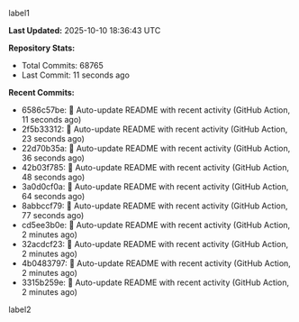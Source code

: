 
label1 
<!-- ACTIVITY_START -->
**Last Updated:** 2025-10-10 18:36:43 UTC

**Repository Stats:**
- Total Commits: 68765
- Last Commit: 11 seconds ago

**Recent Commits:**
- 6586c57be: 🤖 Auto-update README with recent activity (GitHub Action, 11 seconds ago)
- 2f5b33312: 🤖 Auto-update README with recent activity (GitHub Action, 23 seconds ago)
- 22d70b35a: 🤖 Auto-update README with recent activity (GitHub Action, 36 seconds ago)
- 42b03f785: 🤖 Auto-update README with recent activity (GitHub Action, 48 seconds ago)
- 3a0d0cf0a: 🤖 Auto-update README with recent activity (GitHub Action, 64 seconds ago)
- 8abbccf79: 🤖 Auto-update README with recent activity (GitHub Action, 77 seconds ago)
- cd5ee3b0e: 🤖 Auto-update README with recent activity (GitHub Action, 2 minutes ago)
- 32acdcf23: 🤖 Auto-update README with recent activity (GitHub Action, 2 minutes ago)
- 4b0483797: 🤖 Auto-update README with recent activity (GitHub Action, 2 minutes ago)
- 3315b259e: 🤖 Auto-update README with recent activity (GitHub Action, 2 minutes ago)
<!-- ACTIVITY_END -->

label2
